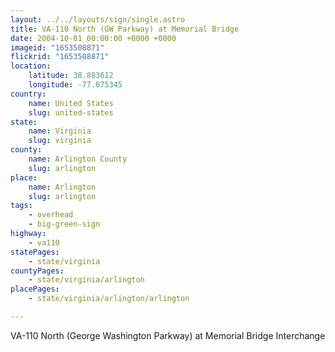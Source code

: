 ```yaml
---
layout: ../../layouts/sign/single.astro
title: VA-110 North (GW Parkway) at Memorial Bridge
date: 2004-10-01 00:00:00 +0000 +0000
imageid: "1653508871"
flickrid: "1653508871"
location:
    latitude: 38.883612
    longitude: -77.075345
country:
    name: United States
    slug: united-states
state:
    name: Virginia
    slug: virginia
county:
    name: Arlington County
    slug: arlington
place:
    name: Arlington
    slug: arlington
tags:
    - overhead
    - big-green-sign
highway:
    - va110
statePages:
    - state/virginia
countyPages:
    - state/virginia/arlington
placePages:
    - state/virginia/arlington/arlington

---
```

VA-110 North (George Washington Parkway) at Memorial Bridge Interchange